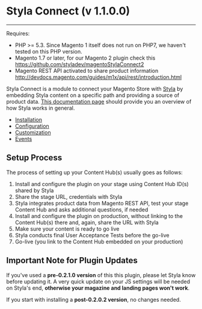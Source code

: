 # Styla Connect (v 1.1.0.0)
---

Requires:
* PHP >= 5.3. Since Magento 1 itself does not run on PHP7, we haven't tested on this PHP version.
* Magento 1.7 or later, for our Magento 2 plugin check this https://github.com/styladev/magentoStylaConnect2
* Magento REST API activated to share product information http://devdocs.magento.com/guides/m1x/api/rest/introduction.html

Styla Connect is a module to connect your Magento Store with [Styla](http://www.styla.com/) by embedding Styla content on a specific path and providing a source of product data. [This documentation page](https://docs.styla.com/) should provide you an overview of how Styla works in general. 

* [Installation](doc/installation.md)
* [Configuration](doc/configuration.md)
* [Customization](doc/customization.md)
* [Events](doc/events.md)


## Setup Process

The process of setting up your Content Hub(s) usually goes as follows:

1. Install and configure the plugin on your stage using Content Hub ID(s) shared by Styla
2. Share the stage URL, credentials with Styla
4. Styla integrates product data from Magento REST API, test your stage Content Hub and asks additional questions, if needed
5. Install and configure the plugin on production, without linking to the Content Hub(s) there and, again, share the URL with Styla
6. Make sure your content is ready to go live
7. Styla conducts final User Acceptance Tests before the go-live
8. Go-live (you link to the Content Hub embedded on your production)

## Important Note for Plugin Updates

If you've used a **pre-0.2.1.0 version** of this this plugin, please let Styla know before updating it. A very quick update on your JS settings will be needed on Styla's end, **otherwise your magazine and landing pages won't work**. 

If you start with installing a **post-0.2.0.2 version**, no changes needed. 
